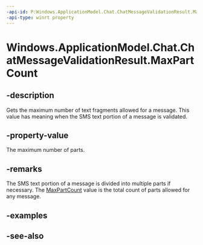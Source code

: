 ----api-id: P:Windows.ApplicationModel.Chat.ChatMessageValidationResult.MaxPartCount
-api-type: winrt property
---<!-- Property syntaxpublic Windows.Foundation.IReference<uint> MaxPartCount { get; }--># Windows.ApplicationModel.Chat.ChatMessageValidationResult.MaxPartCount## -descriptionGets the maximum number of text fragments allowed for a message. This value has meaning when the SMS text portion of a message is validated.## -property-valueThe maximum number of parts.## -remarksThe SMS text portion of a message is divided into multiple parts if necessary. The [MaxPartCount](chatmessagevalidationresult_maxpartcount.md) value is the total count of parts allowed for any message.## -examples## -see-also